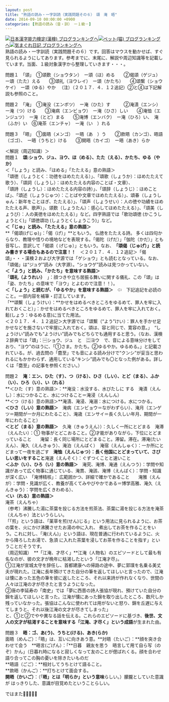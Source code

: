 ```yaml
---
layout: post
title: "熟語の読み・一字訓読（実践問題その６）　頌　淹　晤"
date: 2014-09-10 00:00:00 +0900
categories: [熟語の読み（音・訓）　ー１級－]
---
```


[![](/syuusyuu9701/assets/images/熟語の読み・一字訓読（実践問題その６）-頌-淹-晤-br_c_3028_1.gif)](http://blog.with2.net/link.php?1659096:3028 "日本漢字能力検定(漢検) ブログランキングへ")[日本漢字能力検定(漢検) ブログランキングへ](http://blog.with2.net/link.php?1659096:3028)[![](/syuusyuu9701/assets/images/熟語の読み・一字訓読（実践問題その６）-頌-淹-晤-br_c_1348_1.gif)](http://blog.with2.net/link.php?1659096:1348 "ペット(猫) ブログランキングへ")[ペット(猫) ブログランキングへ](http://blog.with2.net/link.php?1659096:1348)[![](/syuusyuu9701/assets/images/熟語の読み・一字訓読（実践問題その６）-頌-淹-晤-br_c_9257_1.gif)](http://blog.with2.net/link.php?1659096:9257 "気まぐれ日記 ブログランキングへ")[気まぐれ日記 ブログランキングへ](http://blog.with2.net/link.php?1659096:9257)  
熟語の読み・一字訓読（実践問題その６）です。回答はマウスを動かせば、すぐ見られるようにしてあります。参考までに、末尾に、解説や周辺知識等を記載しています。当面、１級対象漢字から整理していきます・・・。  
  
問題１　「頌」　①頌歎（ショウタン）　ー頌（ほ）める　　②偈頌（ゲジュ）　ー頌（たた）える　　③頌礼（ヨウレイ）　ー頌（かたち）　　④頌繋（ショウケイ）　ー頌（ゆる）やか 　（注）（２０１７．４．１２追記）②と④は下記解説も参照のこと。  
  
問題２　「淹」　①淹没（エンボツ）　ー淹（ひた）す　　　②淹漬（エンシ）　ー淹（つ）ける　　③淹病（エンビョウ）　ー淹（ひさ）しい　　④淹恤（エンジュツ）　ー淹（とど）まる　　⑤淹博（エンバク）　ー淹（ひろ）い、　淹（ふか）い　⑥淹茶（エンチャ）　ー淹（い　）れる  
  
問題３　「晤」　①面晤（メンゴ）　ー晤（あ　）う　　②款晤（カンゴ）、晤語（ゴゴ）、　ー晤（うちと）ける　　③開晤（カイゴ）　ー晤（あき）らか  
  
＜解説（周辺知識）＞  
問題１　**頌:ショウ、ジュ、ヨウ、ほ（める）、たた（える）、かたち、ゆる（やか）**  
＜「しょう」と読み、「ほめる」「たたえる」意の熟語＞  
「頌徳（しょうとく：功徳をほめたたえる）」、「頌歌（しょうか）：ほめたたえて歌う）、「頌詞（しょうし）：ほめたたえる内容のことば・文章）、  
「頌詩（しょうし）：ほめたたえる内容の詩）」、「頌辞（しょうじ）：ほめことば」、「頌述（しょうじゅつ）：ことばや文章でほめたたえる）」、頌春（しょうしゅん：新年をことほぎ、たたえる）」、「頌声（しょうせい）：人の徳や功績をほめたたえる声、歌声）」、頌歎（しょうたん）：感心してほめたたえる）」、「頌美（しょうび）：人の美徳をほめたたえる）」など。四字熟語では「歌功頌徳 (かこうしょうとく)」「頌徳頌功 (しょうとくしょうこう)」など。  
**＜「じゅ」と読み、「たたえる」意の熟語＞**  
**「偈頌(げじゅ)」：「偈（げ）」**ともいう。 仏徳をたたえる詩。 多くは四句からなり、教理や悟りの境地などを表現する。「偈陀（げだ）」「伽陀（かだ）」とも音写し、意訳して「偈頌（ げじゅ）」ともいう。なお、　**「頌偈（じゅげ）」と読み書きする場合もあるので注意！！**　＜２０１７．４．１２追記＞「偈頌」・・・漢検２および大字源では「ゲショウ」とも読むとなっている。なお、「頌偈」は“ジュゲ”読み（大字源）。“ショウゲ”読みは見つかっていない。  
**＜「よう」と読み、「かたち」を意味する熟語＞**  
「**頌礼（ようれい）**　」：顔つきや立ち居振る舞いに関する儀礼、この「頌」は「姿、かたち」の意味で「ヨウ」とよむので注意！！）。  
**＜「しょう」と読むが、「ゆるやか」を意味する熟語＞**　⇦　下記追記を必読のこと。一部内容を補筆・訂正しています。  
「**頌繋（しょうけい）：**かせをはめるべきところをゆるめて、罪人を牢に入れておくこと）」：かせをはめるべきところをゆるめて、罪人を牢に入れておく。鬆(しょう：ゆるめる意)に当てた用法。  
＜２０１７．４．１２追記＞大字源では「頌繋（“よう”けい）：罪人を手かせ足かせなどを施さないで牢屋に入れておく。頌は、容と同じで、寛容の意。」　“しょうけい”読みでも“ようけい”読みでもどちらでも通用すると思う。（なお、漢検２辞典では「頌」：🈩ショウ、ジュ　と　🈔ヨウ　で、音による意味分けをしており、“ヨウ”のほうに、「①さま。かたち。②ゆるやか。ゆるめる。」と記載されている。が、過去問の「麕至」でも音による読み分けで“クンシ”が妥当と思われるにもかかわらず、通用している“キンシ”読みでも〇となった例がある。詳しくは「麕至」の記事を参照ください。）　  
  
問題２　**淹：エン、ひた（す）、つ（ける）、ひさ（しい）、とど（まる）、ふか（い）、ひろ（い）、い（れる）**  
**＜ひた（す）意の熟語＞：**淹没：水没する、水びたしに する　淹漬（えんし）：水につかること、水につけること＝淹浸（えんしん）  
**＜つ（ける）意の熟語＞**淹漬、淹浸、淹溺：水につける。水につかる。  
**＜ひさ（しい）意の熟語＞**　淹病（エンビョウ＝ながわずらい）、淹月（エンゲツ＝期間が一か月にわたること）、淹歳（エンサイ＝長く久しい年月、期間が一年にわたること）  
**＜とど（まる）意の熟語＞**　久淹（きゅうえん））：久しく一所にとどまる　淹滞（えんたい）：① 物事がとどこおること。②才能がありながら，下位にとどまっていること　　淹留：長く同じ場所にとどまること。滞留。滞在。滞淹(たいえん）、淹久（えんきゅう）、淹泊（えんぱく）　淹宿（えんしゅく）：一か所にとどまって一夜を過ごす　**淹恤（えんじゅつ）：長く他国にとどまっていて、さびしい思いをすること**淹速（えんそく）：ぐずつくことと速いこと  
**＜ふか（い）、ひろ（い）意の熟語＞**　淹究、淹博、淹通（えんつう）：学問や知識があって広く物事に通じている、淹貫、淹該、淹博（えんばく）：学問・知識が深く広い　「淹博精核」： 広範囲かつ、詳細で確かであること　　淹雅（えんが）：学問・見識が広く、教養が高くてみやびやかである＝博学高雅、淹久（えんきゅう）：学問を広くきわめる）、  
**＜い（れる）意の熟語＞**  
淹茶（えんちゃ）  
（参考）沸騰した湯に茶葉を投じる方法を煎茶法、茶葉に湯を投じる方法を淹茶（えんちゃ）法というらしい。  
「「煎」という語は、「薬草を煎(せん)じる」という用法に見られるように、お茶の葉を、火にかけ沸騰させたお湯の中に入れ、 煮出してお茶を作ることをいう。これに対し、「淹(えん)」という語は、現在普通に行われているように、火から降ろしたお湯で、急須 に入れた茶葉を浸してお茶を作ることを指す」ということだそうです。  
（周辺知識）　**「江淹、才尽く」**江淹（人物名）のエピソードとして最も有名なのが、彼の文才が晩年に枯渇したという「江淹才尽」。  
①江淹が宣城太守を辞任し、首都建康への帰路の途中、夢に郭璞を名乗る美丈夫が現れた。江淹に長年預けてきた自分の筆を返してほしいと言ったので、江淹は懐にあった五色の筆を彼に返したところ、それ以来詩が作れなくなり、世間の人々は江淹の才が尽きたと言うようになった。  
②唐の李延寿の「南史」では「夢に西晋の詩人張協が現れ、預けていた自分の錦を返してほしいと言った。江淹が懐にあった錦を取り出したところ、数尺しか残っていなかった。張協はこんなに使われては用がないと怒り、錦を丘遅に与えてしまうと、それ以後江淹の文才が尽きてしまった」  
と、①と②でやや異なる話を伝える。これらのエピソードに基づき、**後世、文人の文才が枯渇することを意味する「江淹、才尽く」という成語**が生まれた由。  
  
問題３　**晤：ゴ、あ(う)、うちと(ける)、あき(らか)**  
面晤（めんご）：「晤」は、互いに向きあう意。**対晤（たいご）：**顔を突き合わせて会う　**晤言(ごげん）：「**日暮　親友を思う　晤言して用て自ら写（のぞ）かん」（日暮れ時になると寂しくなって友のことが偲ばれくる。顔を合わせ語り合ってこの胸の憂いを除きたいものだ  
**晤語（ごご）：**相対してうちとけて語ること。  
**款晤（かんご）：**打ちとけて面会する。  
**開晤（かいご）**：（「**晤」とは「明らか」という意味**らしい。）朦朧としていた意識が はっきりした、意識が目覚めたということらしい。  
  
ではまた👋👋👋👋👋  
  